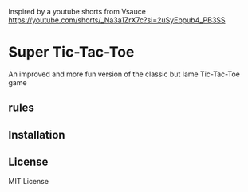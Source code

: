 Inspired by a youtube shorts from Vsauce
https://youtube.com/shorts/_Na3a1ZrX7c?si=2uSyEbpub4_PB3SS

# Super Tic-Tac-Toe

An improved and more fun version of the classic but lame Tic-Tac-Toe game

## rules

## Installation

## License

MIT License
